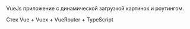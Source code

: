 VueJs приложение с динамической загрузкой картинок и роутингом.

Стек Vue + Vuex + VueRouter + TypeScript
